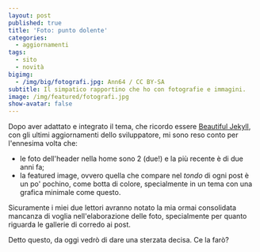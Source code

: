 ```yaml
---
layout: post
published: true
title: 'Foto: punto dolente'
categories:
  - aggiornamenti
tags:
  - sito
  - novità
bigimg:
  - /img/big/fotografi.jpg: Ann64 / CC BY-SA
subtitle: Il simpatico rapportino che ho con fotografie e immagini.
image: /img/featured/fotografi.jpg
show-avatar: false
---
```

Dopo aver adattato e integrato il tema, che ricordo essere [Beautiful Jekyll](https://beautifuljekyll.com/), con gli ultimi aggiornamenti dello sviluppatore, mi sono reso conto per l'ennesima volta che:
- le foto dell'header nella home sono 2 (due!) e la più recente è di due anni fa;
- la featured image, ovvero quella che compare nel *tondo* di ogni post è un po' pochino, come botta di colore, specialmente in un tema con una grafica minimale come questo.

Sicuramente i miei due lettori avranno notato la mia ormai consolidata mancanza di voglia nell'elaborazione delle foto, specialmente per quanto riguarda le gallerie di corredo ai post. 

Detto questo, da oggi vedrò di dare una sterzata decisa. Ce la farò?
